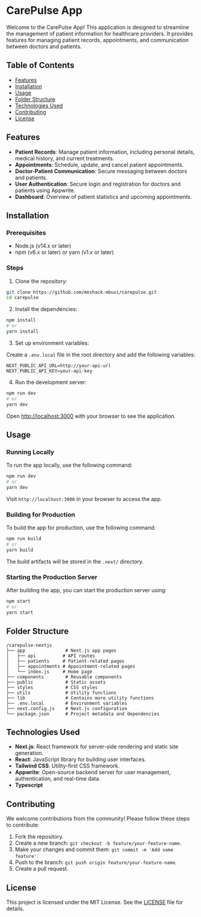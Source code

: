 
# CarePulse App

Welcome to the CarePulse App! This application is designed to streamline the management of patient information for healthcare providers. It provides features for managing patient records, appointments, and communication between doctors and patients.

## Table of Contents

- [Features](#features)
- [Installation](#installation)
- [Usage](#usage)
- [Folder Structure](#folder-structure)
- [Technologies Used](#technologies-used)
- [Contributing](#contributing)
- [License](#license)

## Features

- **Patient Records**: Manage patient information, including personal details, medical history, and current treatments.
- **Appointments**: Schedule, update, and cancel patient appointments.
- **Doctor-Patient Communication**: Secure messaging between doctors and patients.
- **User Authentication**: Secure login and registration for doctors and patients using Appwrite.
- **Dashboard**: Overview of patient statistics and upcoming appointments.

## Installation

### Prerequisites

- Node.js (v14.x or later)
- npm (v6.x or later) or yarn (v1.x or later)

### Steps

1. Clone the repository:

```bash
git clone https://github.com/meshack-mbuvi/carepulse.git
cd carepulse
```

2. Install the dependencies:

```bash
npm install
# or
yarn install
```

3. Set up environment variables:

Create a `.env.local` file in the root directory and add the following variables:

```env
NEXT_PUBLIC_API_URL=http://your-api-url
NEXT_PUBLIC_API_KEY=your-api-key
```

4. Run the development server:

```bash
npm run dev
# or
yarn dev
```

Open [http://localhost:3000](http://localhost:3000) with your browser to see the application.

## Usage

### Running Locally

To run the app locally, use the following command:

```bash
npm run dev
# or
yarn dev
```

Visit `http://localhost:3000` in your browser to access the app.

### Building for Production

To build the app for production, use the following command:

```bash
npm run build
# or
yarn build
```

The build artifacts will be stored in the `.next/` directory.

### Starting the Production Server

After building the app, you can start the production server using:

```bash
npm start
# or
yarn start
```

## Folder Structure

```
/carepulse-nextjs
├── app               # Next.js app pages
│   ├── api          # API routes
│   ├── patients     # Patient-related pages
│   ├── appointments # Appointment-related pages
│   └── index.js     # Home page
├── components        # Reusable components
├── public            # Static assets
├── styles            # CSS styles
├── utils             # Utility functions
├── lib               # Contains more utility functions
├── .env.local        # Environment variables
├── next.config.js    # Next.js configuration
└── package.json      # Project metadata and dependencies
```

## Technologies Used

- **Next.js**: React framework for server-side rendering and static site generation.
- **React**: JavaScript library for building user interfaces.
- **Tailwind CSS**: Utility-first CSS framework.
- **Appwrite**: Open-source backend server for user management, authentication, and real-time data.
- **Typescript**

## Contributing

We welcome contributions from the community! Please follow these steps to contribute:

1. Fork the repository.
2. Create a new branch: `git checkout -b feature/your-feature-name`.
3. Make your changes and commit them: `git commit -m 'Add some feature'`.
4. Push to the branch: `git push origin feature/your-feature-name`.
5. Create a pull request.

## License

This project is licensed under the MIT License. See the [LICENSE](LICENSE) file for details.
